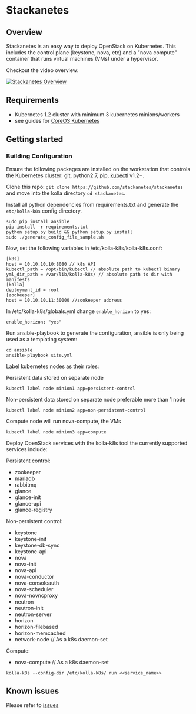 # Stackanetes

## Overview

Stackanetes is an easy way to deploy OpenStack on Kubernetes. This includes the control plane (keystone, nova, etc) and a "nova compute" container that runs virtual machines (VMs) under a hypervisor.

Checkout the video overview:

[![Stackanetes Overview](https://img.youtube.com/vi/DPYJxYulxO4/0.jpg)](https://www.youtube.com/watch?v=DPYJxYulxO4)

## Requirements

-  Kubernetes 1.2 cluster with minimum 3 kubernetes minions/workers
  - see guides for [CoreOS Kubernetes](https://coreos.com/kubernetes/docs/latest/)

## Getting started

### Building Configuration

Ensure the following packages are installed on the workstation that controls the Kubernetes cluster: git, python2.7, pip, [kubectl](https://github.com/kubernetes/kubernetes/releases) v1.2+.

Clone this repo: `git clone https://github.com/stackanetes/stackanetes` and move into the kolla directory `cd stackanetes`.

Install all python dependencies from requirements.txt and generate the `etc/kolla-k8s` config directory.

```
sudo pip install ansible
pip install -r requirements.txt
python setup.py build && python setup.py install
sudo ./generate_config_file_sample.sh
```

Now, set the following variables in /etc/kolla-k8s/kolla-k8s.conf:

```
[k8s]
host = 10.10.10.10:8080 // k8s API
kubectl_path = /opt/bin/kubectl // absolute path to kubectl binary
yml_dir_path = /var/lib/kolla-k8s/ // absolute path to dir with manifests
[kolla]
deployment_id = root
[zookeeper]
host = 10.10.10.11:30000 //zookeeper address
```

In /etc/kolla-k8s/globals.yml change `enable_horizon` to yes:
```
enable_horizon: "yes"
```

Run ansible-playbook to generate the configuration, ansible is only being used as a templating system:

```
cd ansible
ansible-playbook site.yml
```

Label kubernetes nodes as their roles:

Persistent data stored on separate node

```
kubectl label node minion1 app=persistent-control
```

Non-persistent data stored on separate node preferable more than 1 node

```
kubectl label node minion2 app=non-persistent-control
```

Compute node will run nova-compute, the VMs

```
kubectl label node minion3 app=compute
```

Deploy OpenStack services with the kolla-k8s tool the currently supported services include:

Persistent control:
 - zookeeper
 - mariadb
 - rabbitmq
 - glance
  - glance-init
  - glance-api
  - glance-registry

Non-persistent control:
 - keystone
  - keystone-init
  - keystone-db-sync
  - keystone-api
 - nova
  - nova-init
  - nova-api
  - nova-conductor
  - nova-consoleauth
  - nova-scheduler
  - nova-novncproxy
 - neutron
  - neutron-init
  - neutron-server
 - horizon
  - horizon-filebased
  - horizon-memcached
 - network-node // As a k8s daemon-set

Compute:
 - nova-compute // As a k8s daemon-set

```
kolla-k8s --config-dir /etc/kolla-k8s/ run <<service_name>>
```

## Known issues

Please refer to [issues](https://github.com/stackanetes/stackanetes/issues)
